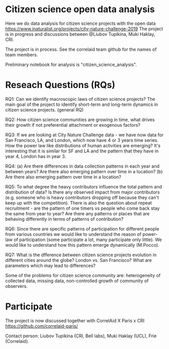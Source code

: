 # Citizen science open data analysis
Here we do data analysis for citizen science projects with the open data https://www.inaturalist.org/projects/city-nature-challenge-2019
The project is in progress and discussions between @Liubov Tupikina, Muki Haklay, CRI.

The project is in process. See the correlaid team github for the names of team members.

Preliminary notebook for analysis is "citizen_science_analysis". 

# Reseach Questions (RQs)
RQ1: Can we identify macroscopic laws of citizen science projects? The main goal of the project to identify short-term and long-term dynamics in citizen science projects.
(general RQ)

RQ2: How citizen science communities are growing in time, what drives their growth if not preferential attachment or exogenous factors?

RQ3: If we are looking at City Nature Challenge data - we have now data for San Francisco, LA, and London, which now have 4 or 3 years time series. How the power law like distributions of human activities are emerging? It's interesting that it is similar for SF and LA and the pattern that they have in year 4, London has in year 3.

RQ4: (a) Are there differences in data collection patterns in each year and between years? Are there also emerging pattern over time in a location? (b) Are there also emerging pattern over time in a location?

RQ5: To what degree the heavy contributors influence the total pattern and distribution of data? Is there any observed impact from major contributors (e.g. someone who is heavy contributors dropping off because they can't keep up with the competition). There is also the question about repeat recruitment - are the pattern of one timers vs people who come back stay the same from year to year? Are there any patterns or places that are behaving differently in terms of patterns of contribution? 

RQ6: Since there are specific patterns of participation for different people from various countries we 
would like to understand the reason of power-law of participation (some participate a lot, many participate only little).
We would like to understand how this pattern emerge dynamically (M.Pocco).

RQ7: What is the dfference between citizen science projects evolution in different cities around the globe? London vs. San Francisco? What are parameters which may lead to differences?


Some of the problems for citizen science community are: heterogeneity of collected data, missing data, non-controlled growth of community of observers.

# Participate 

The project is now discussed together with CorrelAid X Paris x CRI
https://github.com/correlaid-paris/ 

Contact person: Liubov Tupikina (CRI, Bell labs), Muki Haklay (UCL), Frie (Correlaid).





